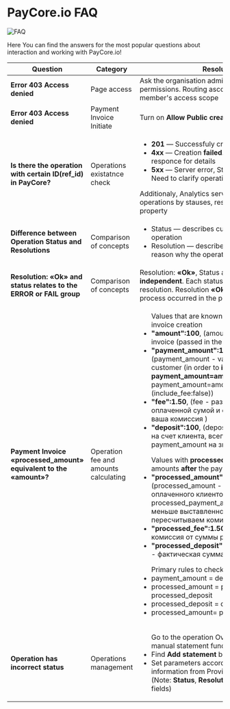 # PayCore.io FAQ

![FAQ](/images/faq.svg)

Here You can find the answers for the most popular questions about interaction and working with PayCore.io!

<table> 
<tr><th>Question</th><th>Category</th><th>Resolution</th></tr>
<tbody>
<tr><td style="font-weight:bold">Error 403 Access denied</td><td>Page access</td><td>Ask the organisation administrator to check your permissions. Routing asccess depends on member's access scope</td>
<tr><td style="font-weight:bold">Error 403 Access denied</td><td>Payment Invoice Initiate</td><td>Turn on <b>Allow Public creation</b> property</td></tr>
<tr><td style="font-weight:bold"> Is there the operation with certain ID(ref_id) in PayCore?</td><td>Operations existatnce check </td>
<td>
<ul>
<li><b>201</b> — Successfuly created</li>
<li><b>4xx</b> — Creation <b>failed</b>. Check Server responce for details</li>
<li><b>5xx</b> — Server error, Status is <b>UNKNOWN</b>. Need to clarify operation state via API</li>
</ul>
Additionaly, Analytics service can be used to get operations by stauses, resolutions or another property 
</td></tr>
<tr><td style="font-weight:bold">Difference between Operation Status and Resolutions</td><td>Comparison of concepts</td><td>
<ul>
<li>Status — describes current state of the operation</li>
<li>Resolution — describes and extends the reason why the operation is in certain status</li>
</ul>

</td></tr>

<tr><td style="font-weight:bold">Resolution: <b>«Ok»</b> and status relates to the <b>ERROR</b> or <b>FAIL</b> group </td><td>Comparison of concepts</td><td>  Resolution: <b>«Ok»</b>, Status and Resolutions are <b>independent</b>. Each status can be with such resolution. Resolution <b>«Ok»</b> means that the process occurred in the planned scenario.</td></tr>

<tr>
<td style="font-weight:bold"> Payment Invoice «processed_amount»</b> equivalent to the  <b>«amount»</b>? </td><td>Operation fee and amounts calculating</td>

<td>
<ul> Values that are known at the time of the invoice creation
<li><b>"amount":100</b>, (amount - initiated amount of invoice (passed in the request)</li>
<li><b>"payment_amount":101.50</b>, (payment_amount - value to be paid by customer (in order to <b>include_fee</b> property: <b>payment_amount=amount</b> (include_fee:true), payment_amount=amount+fee (include_fee:false))</li>
<li><b>"fee":1.50</b>, (fee - разница между оплаченной сумой и сумой зачисления, ваша комиссия
)</li>
<li><b>"deposit":100</b>, (deposit - сумма зачисления на счет клиента, всегда меньше значения payment_amount на значение fee)</li>
</ul>
<ul> Values with  <b>processed</b> prefix are actual amounts <b>after</b> the payment process
<li><b>"processed_amount":101.50</b>, (processed_amount - сумма платежа, оплаченного клиентом (по идее processed_payment_amount), может быть меньше выставленной, поэтому мы пересчитываем комиссию)</li>
<li><b>"processed_fee":1.50</b>,(processed_fee - комиссия от суммы processed_amount)</li>
<li><b>"processed_deposit":100</b>,processed_deposit - фактическая cумма зачисления</li>
</ul>

<ul> Primary rules to check amounts are valid:

<li> payment_amount = deposit + fee</li>
<li> processed_amount = processed_fee + processed_deposit</li>
<li> processed_deposit = deposit </li>
<li> processed_amount= payment_amount </li>

</ul>

</td>
</tr>

<tr><td style="font-weight:bold">Operation has incorrect status</td><td>Operations management</td><td>
<ul> Go to the operation Overview page and use manual statement functionality
<li>Find <b>Add statement</b> button</li>
<li>Set parameters according to the valid information from Provider and submit the form (Note: <b>Status</b>, <b>Resolution</b> are <b>REQUIRED</b> fields)</li>
</ul>

</td></tr>

<tbody>
</table>
